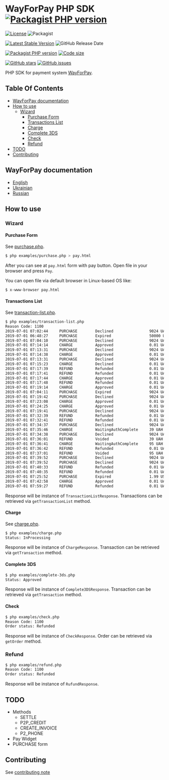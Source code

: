 # WayForPay PHP SDK [![Packagist PHP version](https://img.shields.io/packagist/php-v/wayforpay/php-sdk.svg?style=for-the-badge&logo=php)](https://packagist.org/packages/wayforpay/php-sdk)
[![License](https://img.shields.io/github/license/wayforpay/php-sdk.svg)](https://github.com/wayforpay/php-sdk) ![Packagist](https://img.shields.io/packagist/dm/wayforpay/php-sdk.svg) 

[![Latest Stable Version](https://img.shields.io/packagist/v/wayforpay/php-sdk.svg)](https://packagist.org/packages/wayforpay/php-sdk) ![GitHub Release Date](https://img.shields.io/github/release-date/wayforpay/php-sdk.svg)
 
[![Packagist PHP version](https://img.shields.io/packagist/php-v/wayforpay/php-sdk.svg)](https://packagist.org/packages/wayforpay/php-sdk) [![Code size](https://img.shields.io/github/languages/code-size/wayforpay/php-sdk.svg)](https://github.com/wayforpay/php-sdk)

[![GitHub stars](https://img.shields.io/github/stars/wayforpay/php-sdk.svg)](https://github.com/wayforpay/php-sdk/stargazers) [![GitHub issues](https://img.shields.io/github/issues/wayforpay/php-sdk.svg)](https://github.com/wayforpay/php-sdk/issues)

PHP SDK for payment system [WayForPay](https://wayforpay.com).

## Table Of Contents

- [WayForPay documentation](#wayforpay-documentation)
- [How to use](#how-to-use)
  - [Wizard](#wizard)
    - [Purchase Form](#purchase-form)
    - [Transactions List](#transactions-list)
    - [Charge](#charge)
    - [Complete 3DS](#complete-3ds)
    - [Check](#check)
    - [Refund](#refund)
- [TODO](#todo)
- [Contributing](#contributing)


## WayForPay documentation
* [English](https://wiki.wayforpay.com/display/WADE/Wayforpay+Api+documentations+ENG)
* [Ukrainian](https://wiki.wayforpay.com/display/WADU/Wayforpay+Api+documentations+UA)
* [Russian](https://wiki.wayforpay.com/display/AD/Api+documentation)

## How to use
### Wizard

#### Purchase Form

See [purchase.php](examples/purchase.php).

```bash
$ php examples/purchase.php > pay.html
```

After you can see at `pay.html` form with pay button. Open file in your browser and press `Pay`.

You can open file via default browser in Linux-based OS like:

```bash
$ x-www-browser pay.html
```

#### Transactions List

See [transaction-list.php](examples/transaction-list.php).

```bash
$ php examples/transaction-list.php 
Reason Code: 1100
2019-07-01 07:02:44     PURCHASE        Declined                9024 UAH
2019-07-01 06:48:27     PURCHASE        Expired                 50000 UAH
2019-07-01 07:04:10     PURCHASE        Declined                9024 UAH
2019-07-01 07:14:14     CHARGE          Approved                0.01 UAH
2019-07-01 07:13:31     PURCHASE        Declined                9024 UAH
2019-07-01 07:14:38     CHARGE          Approved                0.01 UAH
2019-07-01 07:13:31     PURCHASE        Declined                9024 UAH
2019-07-01 07:15:23     CHARGE          Declined                0.01 UAH
2019-07-01 07:17:39     REFUND          Refunded                0.01 UAH
2019-07-01 07:17:41     REFUND          Refunded                0.01 UAH
2019-07-01 07:17:44     CHARGE          Approved                0.01 UAH
2019-07-01 07:17:48     REFUND          Refunded                0.01 UAH
2019-07-01 07:19:14     CHARGE          Approved                0.01 UAH
2019-07-01 07:04:11     PURCHASE        Expired                 9024 UAH
2019-07-01 07:19:42     PURCHASE        Declined                9024 UAH
2019-07-01 07:23:08     CHARGE          Approved                0.01 UAH
2019-07-01 07:24:25     CHARGE          Approved                0.01 UAH
2019-07-01 07:19:41     PURCHASE        Declined                9024 UAH
2019-07-01 07:32:39     REFUND          Refunded                0.01 UAH
2019-07-01 07:32:41     REFUND          Refunded                0.01 UAH
2019-07-01 07:34:37     PURCHASE        Declined                9024 UAH
2019-07-01 07:35:46     CHARGE          WaitingAuthComplete     39 UAH
2019-07-01 07:34:38     PURCHASE        Declined                9024 UAH
2019-07-01 07:36:01     REFUND          Voided                  39 UAH
2019-07-01 07:36:41     CHARGE          WaitingAuthComplete     95 UAH
2019-07-01 07:36:42     REFUND          Refunded                0.01 UAH
2019-07-01 07:37:01     REFUND          Voided                  95 UAH
2019-07-01 07:39:52     PURCHASE        Declined                9024 UAH
2019-07-01 07:39:52     PURCHASE        Declined                9024 UAH
2019-07-01 07:40:33     REFUND          Refunded                0.01 UAH
2019-07-01 07:40:35     REFUND          Refunded                0.01 UAH
2019-07-01 07:25:52     PURCHASE        Expired                 1.99 USD
2019-07-01 07:42:58     CHARGE          Approved                0.01 UAH
2019-07-01 07:59:27     REFUND          Refunded                0.01 UAH
```

Response will be instance of `TransactionListResponse`. Transactions can be retrieved via
`getTransactionList` method.

#### Charge

See [charge.php](examples/charge.php).

```bash
$ php examples/charge.php 
Status: InProcessing
```

Response will be instance of `ChargeResponse`. Transaction can be retrieved via
`getTransaction` method.

#### Complete 3DS

```bash
$ php examples/complete-3ds.php 
Status: Approved
```

Response will be instance of `Complete3DSResponse`. Transaction can be retrieved via
`getTransaction` method.

#### Check

```bash
$ php examples/check.php 
Reason Code: 1100
Order status: Refunded
```

Response will be instance of `CheckResponse`. Order can be retrieved via
`getOrder` method.

### Refund

```bash
$ php examples/refund.php 
Reason Code: 1100
Order status: Refunded
```

Response will be instance of `RufundResponse`.

## TODO

* Methods
    * SETTLE
    * P2P_CREDIT
    * CREATE_INVOICE
    * P2_PHONE
* Pay Widget
* PURCHASE form

## Contributing
See [contributing note](./CONTRIBUTING.md)